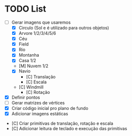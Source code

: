 # TODO List

- [ ] Gerar imagens que usaremos
  - [X] Circulo (Sol e é utilizado para outros objetos)
  - [X] Arvore 1/2/3/4/5/6
  - [X] Céu
  - [X] Field
  - [X] Rio
  - [X] Montanha
  - [X] Casa 1/2
  - [M] Nuvem 1/2
  - [X] Navio
  	- [C] Translação
	- [C] Escala
  - [C] Windmill
  	- [C] Rotação
- [X] Definir pontos
- [ ] Gerar matrizes de vértices
- [X] Criar código inicial pro plano de fundo
- [X] Adicionar imagens estáticas
- [C] Criar primitivas de translação, rotação e escala
- [C] Adicionar leitura de teclado e execução das primitivas
